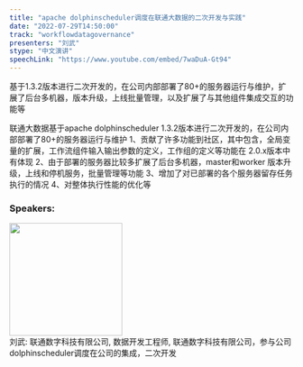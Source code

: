 ```yaml
---
title: "apache dolphinscheduler调度在联通大数据的二次开发与实践"
date: "2022-07-29T14:50:00"
track: "workflowdatagovernance"
presenters: "刘武"
stype: "中文演讲"
speechLink: "https://www.youtube.com/embed/7waDuA-Gt94"
---
```

基于1.3.2版本进行二次开发的，在公司内部部署了80+的服务器运行与维护，扩展了后台多机器，版本升级，上线批量管理，以及扩展了与其他组件集成交互的功能等

联通大数据基于apache dolphinscheduler 1.3.2版本进行二次开发的，在公司内部部署了80+的服务器运行与维护
1、贡献了许多功能到社区，其中包含，全局变量的扩展，工作流组件输入输出参数的定义，工作组的定义等功能在 2.0.x版本中有体现
2、由于部署的服务器比较多扩展了后台多机器，master和worker 版本升级，上线和停机服务，批量管理等功能
3、增加了对已部署的各个服务器留存任务执行的情况
4、对整体执行性能的优化等
 ### Speakers: 
 <img src="images/speaker/1090.png" width="200" /><br>刘武: 联通数字科技有限公司, 数据开发工程师, 联通数字科技有限公司，参与公司dolphinscheduler调度在公司的集成，二次开发

 